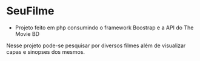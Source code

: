 # SeuFilme

- Projeto feito em php consumindo o framework Boostrap e a API do The Movie BD

Nesse projeto pode-se pesquisar por diversos filmes além de visualizar capas e sinopses dos mesmos.
